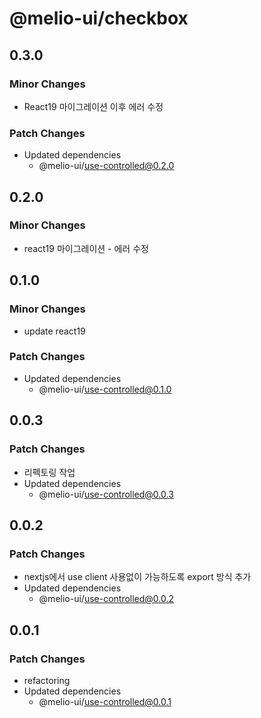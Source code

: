 # @melio-ui/checkbox

## 0.3.0

### Minor Changes

- React19 마이그레이션 이후 에러 수정

### Patch Changes

- Updated dependencies
  - @melio-ui/use-controlled@0.2.0

## 0.2.0

### Minor Changes

- react19 마이그레이션 - 에러 수정

## 0.1.0

### Minor Changes

- update react19

### Patch Changes

- Updated dependencies
  - @melio-ui/use-controlled@0.1.0

## 0.0.3

### Patch Changes

- 리펙토링 작업
- Updated dependencies
  - @melio-ui/use-controlled@0.0.3

## 0.0.2

### Patch Changes

- nextjs에서 use client 사용없이 가능하도록 export 방식 추가
- Updated dependencies
  - @melio-ui/use-controlled@0.0.2

## 0.0.1

### Patch Changes

- refactoring
- Updated dependencies
  - @melio-ui/use-controlled@0.0.1
